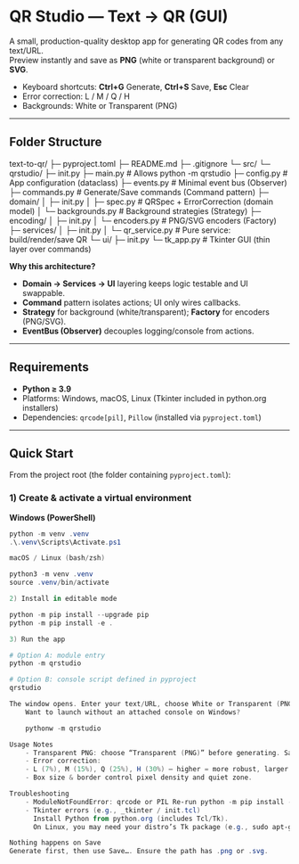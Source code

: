 # QR Studio — Text → QR (GUI)

A small, production-quality desktop app for generating QR codes from any text/URL.  
Preview instantly and save as **PNG** (white or transparent background) or **SVG**.

- Keyboard shortcuts: **Ctrl+G** Generate, **Ctrl+S** Save, **Esc** Clear
- Error correction: L / M / Q / H
- Backgrounds: White or Transparent (PNG)

---

## Folder Structure

text-to-qr/
├─ pyproject.toml
├─ README.md
├─ .gitignore
└─ src/
└─ qrstudio/
├─ init.py
├─ main.py # Allows python -m qrstudio
├─ config.py # App configuration (dataclass)
├─ events.py # Minimal event bus (Observer)
├─ commands.py # Generate/Save commands (Command pattern)
├─ domain/
│ ├─ init.py
│ ├─ spec.py # QRSpec + ErrorCorrection (domain model)
│ └─ backgrounds.py # Background strategies (Strategy)
├─ encoding/
│ ├─ init.py
│ └─ encoders.py # PNG/SVG encoders (Factory)
├─ services/
│ ├─ init.py
│ └─ qr_service.py # Pure service: build/render/save QR
└─ ui/
├─ init.py
└─ tk_app.py # Tkinter GUI (thin layer over commands)


**Why this architecture?**
- **Domain → Services → UI** layering keeps logic testable and UI swappable.
- **Command** pattern isolates actions; UI only wires callbacks.
- **Strategy** for background (white/transparent); **Factory** for encoders (PNG/SVG).
- **EventBus (Observer)** decouples logging/console from actions.

---

## Requirements

- **Python ≥ 3.9**
- Platforms: Windows, macOS, Linux (Tkinter included in python.org installers)
- Dependencies: `qrcode[pil]`, `Pillow` (installed via `pyproject.toml`)

---

## Quick Start

From the project root (the folder containing `pyproject.toml`):

### 1) Create & activate a virtual environment

**Windows (PowerShell)**
```powershell
python -m venv .venv
.\.venv\Scripts\Activate.ps1

macOS / Linux (bash/zsh)

python3 -m venv .venv
source .venv/bin/activate

2) Install in editable mode

python -m pip install --upgrade pip
python -m pip install -e .

3) Run the app

# Option A: module entry
python -m qrstudio

# Option B: console script defined in pyproject
qrstudio

The window opens. Enter your text/URL, choose White or Transparent (PNG), click Generate, then Save… to export PNG or SVG.
    Want to launch without an attached console on Windows?

    pythonw -m qrstudio

Usage Notes
    - Transparent PNG: choose “Transparent (PNG)” before generating. Saving as SVG always uses a transparent canvas (vector).
    - Error correction:
    - L (7%), M (15%), Q (25%), H (30%) — higher = more robust, larger codes.
    - Box size & border control pixel density and quiet zone.

Troubleshooting
    - ModuleNotFoundError: qrcode or PIL Re-run python -m pip install -e .
    - Tkinter errors (e.g., _tkinter / init.tcl)
      Install Python from python.org (includes Tcl/Tk).
      On Linux, you may need your distro’s Tk package (e.g., sudo apt-get install python3-tk).

Nothing happens on Save
Generate first, then use Save…. Ensure the path has .png or .svg.